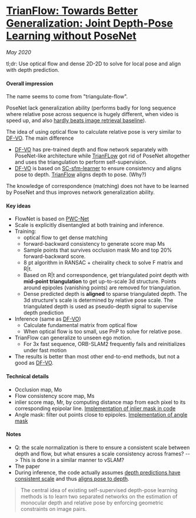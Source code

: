 # [TrianFlow: Towards Better Generalization: Joint Depth-Pose Learning without PoseNet](https://arxiv.org/abs/2004.01314)

_May 2020_

tl;dr: Use optical flow and dense 2D-2D to solve for local pose and align with depth prediction. 

#### Overall impression
The name seems to come from "triangulate-flow". 

PoseNet lack generalization ability (performs badly for long sequence where relative pose across sequence is hugely different, when video is speed up, and also [hardly beats image retrieval baseline](understanding_apr.md)).

The idea of using optical flow to calculate relative pose is very similar to [DF-VO](df_vo.md). The main difference 

- [DF-VO](df_vo.md) has pre-trained depth and flow network separately with PoseNet-like architecture while [TrianFLow](trianflow.md) got rid of PoseNet altogether and uses the triangulation to perform self-supervision.
- [DF-VO](df_vo.md) is based on [SC-sfm-learner](sc_sfm_learner.md) to ensure consistency and aligns pose to depth. [TrianFlow](trianflow.md) aligns depth to pose. (Why?)

The knowledge of correspondence (matching) does not have to be learned by PoseNet and thus improves network generalization ability.

#### Key ideas                                                                                                                                                                                                                                                  
- FlowNet is based on [PWC-Net](pwcnet.md)
- Scale is explicitly disentangled at both training and inference.
- Training: 
	- optical flow to get dense matching
	- forward-backward consistency to generate score map Ms
	- Sample points that survives occlusion mask Mo and top 20% forward-backward score.
	- 8 pt algorithm in RANSAC + cheirality check to solve F matrix and R|t.
	- Based on R|t and correspondence, get triangulated point depth with **mid-point triangulation** to get up-to-scale 3d structure. Points around epipoles (vanishing points) are removed for triangulation.
	- Dense predicted depth is **aligned** to sparse triangulated depth. The 3d structure's scale is determined by relative pose scale. The triangulated depth is used as pseudo-depth signal to supervise depth prediction
- Inference (same as [DF-VO](df_vo.md))
	- Calculate fundamental matrix from optical flow
	- When optical flow is too small, use PnP to solve for relative pose. 
- TrianFlow can generalize to unseen ego motion. 
	- For 3x fast sequence, ORB-SLAM2 frequently fails and reinitializes under fast motion
- The results is better than most other end-to-end methods, but not a good as [DF-VO](df_vo.md).

#### Technical details
- Occlusion map, Mo
- Flow consistency score map, Ms
- inlier score map, Mr, by computing distance map from each pixel to its corresponding epipolar line. [Implementation of inlier mask in code](https://github.com/B1ueber2y/TrianFlow/blob/f8b3e77d172b61b5fb395801f42d2d83e61e3d0d/core/networks/model_triangulate_pose.py#L54)
- Angle mask: filter out points close to epipoles. [Implementation of angle mask](https://github.com/B1ueber2y/TrianFlow/blob/f8b3e77d172b61b5fb395801f42d2d83e61e3d0d/core/networks/model_depth_pose.py#L147)

#### Notes
- Q: the scale normalization is there to ensure a consistent scale between depth and flow, but what ensures a scale consistency across frames? --> This is done in a similar manner to vSLAM?
- The paper 
- During inference, the code actually assumes [depth predictions have consistent scale]() and thus [aligns pose to depth](https://github.com/B1ueber2y/TrianFlow/blob/master/infer_vo.py#L162).	

> The central idea of existing self-supervised depth-pose learning methods is to learn two separated networks on the estimation of monocular depth and relative pose by enforcing geometric constraints on image pairs. 
